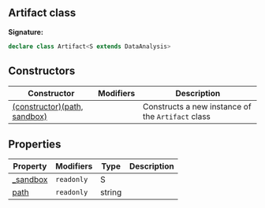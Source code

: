 
## Artifact class

**Signature:**

```typescript
declare class Artifact<S extends DataAnalysis> 
```

## Constructors

|  Constructor | Modifiers | Description |
|  --- | --- | --- |
|  [(constructor)(path, sandbox)](./sdk.artifact._constructor_.md) |  | Constructs a new instance of the <code>Artifact</code> class |

## Properties

|  Property | Modifiers | Type | Description |
|  --- | --- | --- | --- |
|  [\_sandbox](./sdk.artifact._sandbox.md) | <code>readonly</code> | S |  |
|  [path](./sdk.artifact.path.md) | <code>readonly</code> | string |  |

